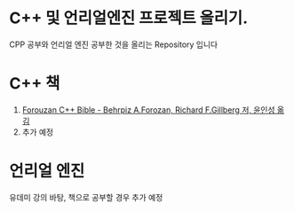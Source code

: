 # C++ 및 언리얼엔진 프로젝트 올리기.
CPP 공부와 언리얼 엔진 공부한 것을 올리는 Repository 입니다 

# C++ 책
1. [Forouzan C++ Bible - Behrpiz A.Forozan, Richard F.Gillberg 저, 윤인성 옮김](https://product.kyobobook.co.kr/detail/S000001743779)
2. 추가 예정

# 언리얼 엔진 
유데미 강의 바탕, 책으로 공부할 경우 추가 예정 
